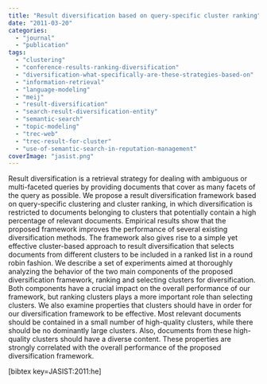 ```yaml
---
title: "Result diversification based on query-specific cluster ranking"
date: "2011-03-20"
categories: 
  - "journal"
  - "publication"
tags: 
  - "clustering"
  - "conference-results-ranking-diversification"
  - "diversification-what-specifically-are-these-strategies-based-on"
  - "information-retrieval"
  - "language-modeling"
  - "meij"
  - "result-diversification"
  - "search-result-diversification-entity"
  - "semantic-search"
  - "topic-modeling"
  - "trec-web"
  - "trec-result-for-cluster"
  - "use-of-semantic-search-in-reputation-management"
coverImage: "jasist.png"
---
```


Result diversification is a retrieval strategy for dealing with ambiguous or multi-faceted queries by providing documents that cover as many facets of the query as possible. We propose a result diversification framework based on query-specific clustering and cluster ranking, in which diversification is restricted to documents belonging to clusters that potentially contain a high percentage of relevant documents. Empirical results show that the proposed framework improves the performance of several existing diversification methods. The framework also gives rise to a simple yet effective cluster-based approach to result diversification that selects documents from different clusters to be included in a ranked list in a round robin fashion. We describe a set of experiments aimed at thoroughly analyzing the behavior of the two main components of the proposed diversification framework, ranking and selecting clusters for diversification. Both components have a crucial impact on the overall performance of our framework, but ranking clusters plays a more important role than selecting clusters. We also examine properties that clusters should have in order for our diversification framework to be effective. Most relevant documents should be contained in a small number of high-quality clusters, while there should be no dominantly large clusters. Also, documents from these high-quality clusters should have a diverse content. These properties are strongly correlated with the overall performance of the proposed diversification framework.

\[bibtex key=JASIST:2011:he\]
